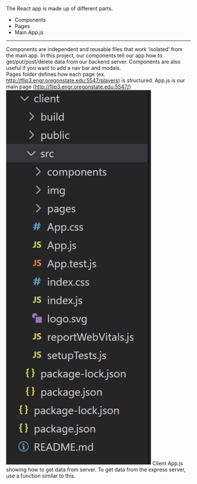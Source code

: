The React app is made up of different parts. 
* Components
* Pages
* Main App.js <br>
___
Components are independent and reusable files that work ‘isolated’ from the main app. In this project, our components tell our app how to get/put/post/delete data from our backend server. Components are also useful if you want to add a nav bar and modals. <br>
Pages folder defines how each page (ex. http://flip3.engr.oregonstate.edu:5547/players) is structured. App.js is our main page (http://flip3.engr.oregonstate.edu:5547/)
![app.js file](https://github.com/scott5Tots/react-starter-app/blob/main/Step%203/assets/Src.png)
Client App.js showing how to get data from server. To get data from the express server, use a function similar to this.
